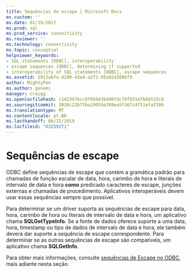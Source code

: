 ```yaml
---
title: Sequências de escape | Microsoft Docs
ms.custom: ''
ms.date: 01/19/2017
ms.prod: sql
ms.prod_service: connectivity
ms.reviewer: ''
ms.technology: connectivity
ms.topic: conceptual
helpviewer_keywords:
- SQL statements [ODBC], interoperability
- escape sequences [ODBC], determining if supported
- interoperability of SQL statements [ODBC], escape sequences
ms.assetid: 5913abfa-d280-43e4-a2f1-05a924388bf9
author: MightyPen
ms.author: genemi
manager: craigg
ms.openlocfilehash: c1423d7bcc0f0b943b490fdcf8f931efb6b533c6
ms.sourcegitcommit: 3026c22b7fba19059a769ea5f367c4f51efaf286
ms.translationtype: MT
ms.contentlocale: pt-BR
ms.lasthandoff: 06/15/2019
ms.locfileid: "63259271"
---
```

# <a name="escape-sequences"></a>Sequências de escape
ODBC define sequências de escape que contém a gramática padrão para chamadas de função escalar de data, hora, carimbo de hora e literais de intervalo de data e hora **como** predicado caracteres de escape, junções externas e chamadas de procedimento. Aplicativos interoperáveis devem usar essas sequências sempre que possível.  
  
 Para determinar se um driver suporta as sequências de escape para data, hora, carimbo de hora ou literais de intervalo de data e hora, um aplicativo chama **SQLGetTypeInfo**. Se a fonte de dados oferece suporte a uma data, hora, timestamp ou tipo de dados de intervalo de data e hora, ele também deverá dar suporte a sequência de escape correspondente. Para determinar se as outras sequências de escape são compatíveis, um aplicativo chama **SQLGetInfo**.  
  
 Para obter mais informações, consulte [sequências de Escape no ODBC](../../../odbc/reference/develop-app/escape-sequences-in-odbc.md), mais adiante nesta seção.
